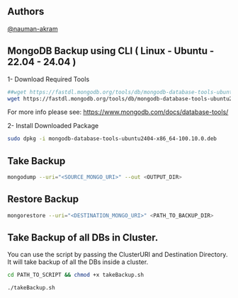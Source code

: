 ## Authors
[@nauman-akram](https://github.com/naumanakram-km)
## MongoDB Backup using CLI ( Linux - Ubuntu - 22.04 - 24.04 )
1- Download Required Tools
```bash
##wget https://fastdl.mongodb.org/tools/db/mongodb-database-tools-ubuntu2204-x86_64-100.8.0.deb  (For Ubuntu 22.04)
wget https://fastdl.mongodb.org/tools/db/mongodb-database-tools-ubuntu2404-x86_64-100.10.0.deb  (For Ubuntu 24.04)
```
For more info please see: https://www.mongodb.com/docs/database-tools/

2- Install Downloaded Package
```bash
sudo dpkg -i mongodb-database-tools-ubuntu2404-x86_64-100.10.0.deb
```

## Take Backup
```bash
mongodump --uri="<SOURCE_MONGO_URI>" --out <OUTPUT_DIR>
```

## Restore Backup
```bash
mongorestore --uri="<DESTINATION_MONGO_URI>" <PATH_TO_BACKUP_DIR>
```

## Take Backup of all DBs in Cluster.
You can use the script by passing the ClusterURI and Destination Directory. It will take backup of all the DBs inside a cluster.
```bash
cd PATH_TO_SCRIPT && chmod +x takeBackup.sh
```
```bash
./takeBackup.sh
```
